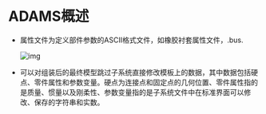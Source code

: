 # ADAMS概述

* 属性文件为定义部件参数的ASCII格式文件，如橡胶衬套属性文件，.bus.

  ![img](image/20220425陈军-adams/1650978552384.png)
* 可以对组装后的最终模型跳过子系统直接修改模板上的数据，其中数据包括硬点、零件属性和参数变量。硬点为连接点和固定点的几何位置、零件属性指的是质量、惯量以及刚柔性、参数变量指的是子系统文件中在标准界面可以修改、保存的字符串和实数。

